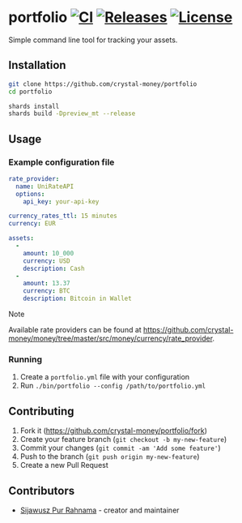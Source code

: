 # portfolio [![CI](https://github.com/crystal-money/portfolio/actions/workflows/ci.yml/badge.svg)](https://github.com/crystal-money/portfolio/actions/workflows/ci.yml) [![Releases](https://img.shields.io/github/release/crystal-money/portfolio.svg)](https://github.com/crystal-money/portfolio/releases) [![License](https://img.shields.io/github/license/crystal-money/portfolio.svg)](https://github.com/crystal-money/portfolio/blob/master/LICENSE)

Simple command line tool for tracking your assets.

## Installation

```sh
git clone https://github.com/crystal-money/portfolio
cd portfolio

shards install
shards build -Dpreview_mt --release
```

## Usage

### Example configuration file

```yaml
rate_provider:
  name: UniRateAPI
  options:
    api_key: your-api-key

currency_rates_ttl: 15 minutes
currency: EUR

assets:
  -
    amount: 10_000
    currency: USD
    description: Cash
  -
    amount: 13.37
    currency: BTC
    description: Bitcoin in Wallet
```

> [!NOTE]
> Available rate providers can be found at <https://github.com/crystal-money/money/tree/master/src/money/currency/rate_provider>.

### Running

1. Create a `portfolio.yml` file with your configuration
2. Run `./bin/portfolio --config /path/to/portfolio.yml`

## Contributing

1. Fork it (<https://github.com/crystal-money/portfolio/fork>)
2. Create your feature branch (`git checkout -b my-new-feature`)
3. Commit your changes (`git commit -am 'Add some feature'`)
4. Push to the branch (`git push origin my-new-feature`)
5. Create a new Pull Request

## Contributors

- [Sijawusz Pur Rahnama](https://github.com/Sija) - creator and maintainer
